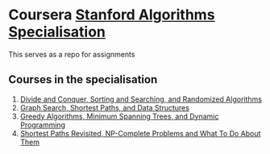 # Coursera [Stanford Algorithms Specialisation](https://www.coursera.org/specializations/algorithms)
This serves as a repo for assignments
## Courses in the specialisation
1. [Divide and Conquer, Sorting and Searching, and Randomized Algorithms](https://www.coursera.org/learn/algorithms-divide-conquer)
2. [Graph Search, Shortest Paths, and Data Structures](https://www.coursera.org/learn/algorithms-graphs-data-structures)
3. [Greedy Algorithms, Minimum Spanning Trees, and Dynamic Programming](https://www.coursera.org/learn/algorithms-greedy)
4. [Shortest Paths Revisited, NP-Complete Problems and What To Do About Them](https://www.coursera.org/learn/algorithms-npcomplete)